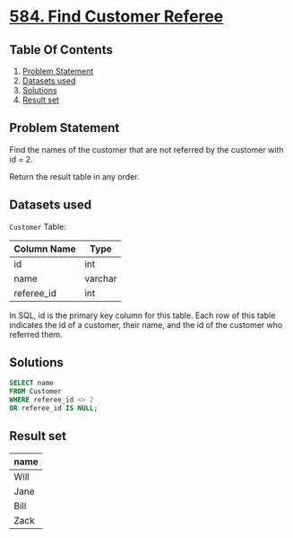 # [584. Find Customer Referee](https://leetcode.com/problems/find-customer-referee/description/)

## Table Of Contents
1. [Problem Statement](#problem-statement)
2. [Datasets used](#datasets-used)
3. [Solutions](#solutions)
4. [Result set](#result-set)

## Problem Statement

Find the names of the customer that are not referred by the customer with id = 2.

Return the result table in any order.

## Datasets used

```Customer``` Table:

| Column Name | Type    |
| ----------- | ------- |
| id          | int     |
| name        | varchar |
| referee_id  | int     |

In SQL, id is the primary key column for this table.
Each row of this table indicates the id of a customer, their name, and the id of the customer who referred them.

## Solutions

```sql
SELECT name
FROM Customer
WHERE referee_id <> 2
OR referee_id IS NULL;
```

## Result set

| name |
| ---- |
| Will |
| Jane |
| Bill |
| Zack |